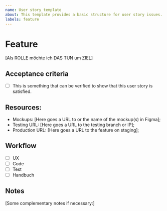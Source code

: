 ```yaml
---
name: User story template
about: This template provides a basic structure for user story issues.
labels: feature
---
```


# Feature

[Als ROLLE möchte ich DAS TUN um ZIEL]


## Acceptance criteria

- [ ] This is something that can be verified to show that this user story is satisfied.

## Resources:

* Mockups: [Here goes a URL to or the name of the mockup(s) in Figma];
* Testing URL: [Here goes a URL to the testing branch or IP];
* Production URL: [Here goes a URL to the feature on staging];

## Workflow

- [ ] UX
- [ ] Code
- [ ] Test
- [ ] Handbuch

## Notes

[Some complementary notes if necessary:]

